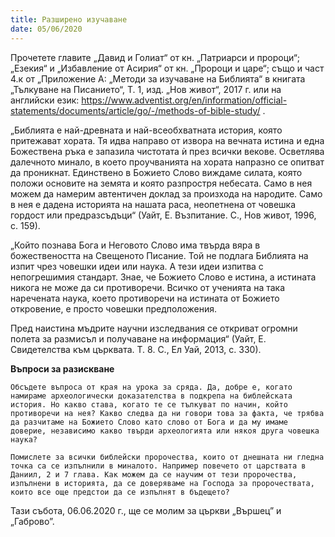 ```yaml
---
title: Разширено изучаване
date: 05/06/2020
---
```


Прочетете главите „Давид и Голиат“ от кн. „Патриарси и пророци“; „Езекия“ и „Избавление от Асирия“ от кн. „Пророци и царе“; също и част 4.к от „Приложение А: „Методи за изучаване на Библията“ в книгата „Тълкуване на Писанието“, Т. 1, изд. „Нов живот“, 2017 г. или на английски език: https://www.adventist.org/en/information/official-statements/documents/article/go/-/methods-of-bible-study/ .

„Библията е най-древната и най-всеобхватната история, която притежават хората. Тя идва направо от извора на вечната истина и една Божествена ръка е запазила чистотата ѝ през всички векове. Осветлява далечното минало, в което проучванията на хората напразно се опитват да проникнат. Единствено в Божието Слово виждаме силата, която положи основите на земята и която разпростря небесата. Само в нея можем да намерим автентичен доклад за произхода на народите. Само в нея е дадена историята на нашата раса, неопетнена от човешка гордост или предразсъдъци“ (Уайт, Е. Възпитание. С., Нов живот, 1996, с. 159).

„Който познава Бога и Неговото Слово има твърда вяра в божествеността на Свещеното Писание. Той не подлага Библията на изпит чрез човешки идеи или наука. А тези идеи изпитва с непогрешимия стандарт. Знае, че Божието Слово е истина, а истината никога не може да си противоречи. Всичко от ученията на така наречената наука, което противоречи на истината от Божието откровение, е просто човешки предположения.

Пред наистина мъдрите научни изследвания се откриват огромни полета за размисъл и получаване на информация“ (Уайт, Е. Свидетелства към църквата. Т. 8. С., Ел Уай, 2013, с. 330).

**Въпроси за разискване**

`Обсъдете въпроса от края на урока за сряда. Да, добре е, когато намираме археологически доказателства в подкрепа на библейската история. Но какво става, когато те се тълкуват по начин, който противоречи на нея? Какво следва да ни говори това за факта, че трябва да разчитаме на Божието Слово като слово от Бога и да му имаме доверие, независимо какво твърди археологията или някоя друга човешка наука?`

`Помислете за всички библейски пророчества, които от днешната ни гледна точка са се изпълнили в миналото. Например повечето от царствата в Даниил, 2 и 7 глава. Как можем да се научим от тези пророчества, изпълнени в историята, да се доверяваме на Господа за пророчествата, които все още предстои да се изпълнят в бъдещето?`

Тази събота, 06.06.2020 г., ще се молим за църкви „Вършец” и „Габрово”.